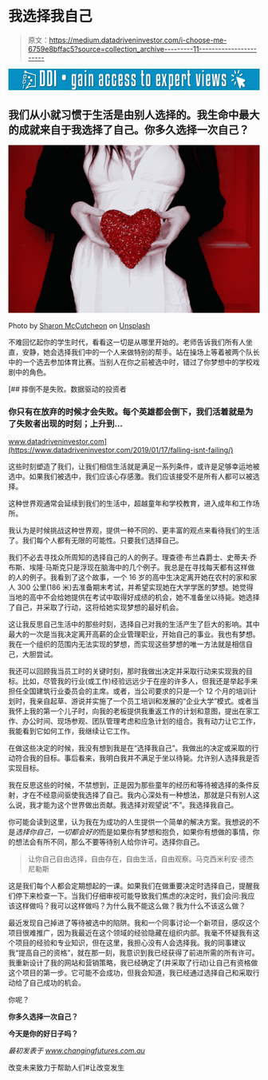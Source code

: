 # 我选择我自己

> 原文：<https://medium.datadriveninvestor.com/i-choose-me-6759e8bffac5?source=collection_archive---------11----------------------->

[![](img/83c4693cc31d48c74656750c477e0fa2.png)](http://www.track.datadriveninvestor.com/1B9E)

## 我们从小就习惯于生活是由别人选择的。我生命中最大的成就来自于我选择了自己。你多久选择一次自己？

![](img/5abac78352872108a6e4327865239d7f.png)

Photo by [Sharon McCutcheon](https://unsplash.com/@sharonmccutcheon?utm_source=unsplash&utm_medium=referral&utm_content=creditCopyText) on [Unsplash](https://unsplash.com/search/photos/gift?utm_source=unsplash&utm_medium=referral&utm_content=creditCopyText)

不难回忆起你的学生时代，看看这一切是从哪里开始的。老师告诉我们所有人坐直，安静，她会选择我们中的一个人来做特别的帮手。站在操场上等着被两个队长中的一个选去参加体育比赛。当别人在你之前被选中时，错过了你梦想中的学校戏剧中的角色。

[](https://www.datadriveninvestor.com/2019/01/17/falling-isnt-failing/) [## 摔倒不是失败。数据驱动的投资者

### 你只有在放弃的时候才会失败。每个英雄都会倒下，我们活着就是为了失败者出现的时刻；上升到…

www.datadriveninvestor.com](https://www.datadriveninvestor.com/2019/01/17/falling-isnt-failing/) 

这些时刻塑造了我们，让我们相信生活就是满足一系列条件，或许是足够幸运地被选中。如果我们被选中，我们应该心存感激。我们应该接受不是所有人都可以被选择。

这种世界观通常会延续到我们的生活中，超越童年和学校教育，进入成年和工作场所。

我认为是时候挑战这种世界观，提供一种不同的、更丰富的观点来看待我们的生活了。我们每个人都有无限的可能性。只要我们选择自己。

我们不必去寻找众所周知的选择自己的人的例子。理查德·布兰森爵士、史蒂夫·乔布斯、埃隆·马斯克只是浮现在脑海中的几个例子。我总是在寻找每天都有这样做的人的例子。我看到了这个故事，一个 16 岁的高中生决定离开她在农村的家和家人 300 公里(186 米)去准备期末考试，并希望实现她在大学学医的梦想。她觉得当地的高中不会给她提供在考试中取得好成绩的机会，她不准备坐以待毙。她选择了自己，并采取了行动，这将给她实现梦想的最好机会。

这让我反思自己生活中的那些时刻，选择自己对我的生活产生了巨大的影响。其中最大的一次是当我决定离开高薪的企业管理职业，开始自己的事业。我也有梦想。我在一个组织的范围内无法实现的梦想，而实现这些梦想的唯一方法就是相信自己，大胆尝试。

我还可以回顾我当员工时的关键时刻，那时我做出决定并采取行动来实现我的目标。比如，尽管我的行业(或工作)经验远远少于在座的许多人，但我还是举起手来担任全国建筑行业委员会的主席。或者，当公司要求的只是一个 12 个月的培训计划时，我亲自起草、游说并实施了一个员工培训和发展的“企业大学”模式。或者当我怀上我的第一个儿子时，向我的老板提供我重返工作的计划和意图，提出在家工作、办公时间、现场参观、团队管理考虑和应急计划的组合。我有动力让它工作，我能看到它如何工作，我继续让它工作。

在做这些决定的时候，我没有想到我是在“选择我自己”。我做出的决定或采取的行动符合我的目标。事后看来，我明白我并不满足于坐以待毙。允许别人选择我是否实现目标。

我在反思这些的时候，不禁想到，正是因为那些童年的经历和等待被选择的条件反射，才在不经意间驱使我选择了自己。我内心深处有一种想法，那就是只有别人这么说，我才能为这个世界做出贡献。我选择对观望说“不”。我选择我自己。

你可能会读到这里，认为我在为成功的人生提供一个简单的解决方案。我想说的不是*选择你自己，一切都会好的*而是如果你有梦想和抱负，如果你有想做的事情，你的想法会有所不同，那么不要等待别人给你许可。选择你自己。

> 让你自己自由选择，自由存在，自由生活，自由观察。马克西米利安·德杰尼勒斯

这是我们每个人都会定期想起的一课。如果我们在做重要决定时选择自己，提醒我们停下来检查一下。当我们仔细审视可能导致我们焦虑的决定时，我们会问:我应该这样做吗？我可以这样做吗？为什么我不能这么做？我为什么不该这么做？

最近发现自己掉进了等待被选中的陷阱。我和一个同事讨论一个新项目，感叹这个项目很难推广，因为我最近在这个领域的经验隐藏在组织内部。我毫不怀疑我有这个项目的经验和专业知识，但在这里，我担心没有人会选择我。我的同事建议我“提高自己的资格”，就在那一刻，我意识到我已经获得了前进所需的所有许可。我重新设计了我的网站和营销策略，我已经确定了(并采取了行动)让自己有资格做这个项目的第一步。它可能不会成功，但我会知道，我已经通过选择自己和采取行动给了自己成功的机会。

你呢？

**你多久选择一次自己？**

**今天是你的好日子吗？**

*最初发表于 www.changingfutures.com.au*

改变未来致力于帮助人们#让改变发生